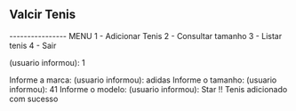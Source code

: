 ## Valcir Tenis

---------------- MENU
1 - Adicionar Tenis
2 - Consultar tamanho
3 - Listar tenis
4 - Sair

(usuario informou): 1

Informe a marca:
(usuario informou): adidas
Informe o tamanho:
(usuario informou): 41
Informe o modelo:
(usuario informou): Star
!! Tenis adicionado com sucesso


